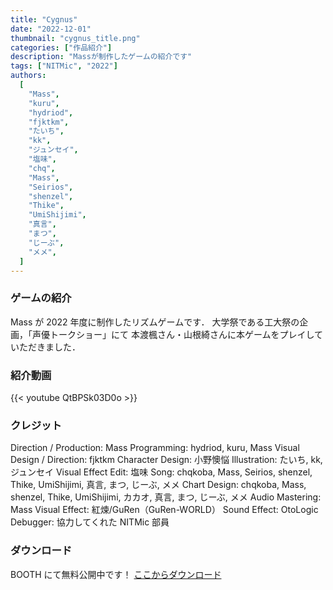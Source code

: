 ```yaml
---
title: "Cygnus"
date: "2022-12-01"
thumbnail: "cygnus_title.png"
categories: ["作品紹介"]
description: "Massが制作したゲームの紹介です"
tags: ["NITMic", "2022"]
authors:
  [
    "Mass",
    "kuru",
    "hydriod",
    "fjktkm",
    "たいち",
    "kk",
    "ジュンセイ",
    "塩味",
    "chq",
    "Mass",
    "Seirios",
    "shenzel",
    "Thike",
    "UmiShijimi",
    "真言",
    "まつ",
    "じーぶ",
    "メメ",
  ]
---
```


### ゲームの紹介

Mass が 2022 年度に制作したリズムゲームです．
大学祭である工大祭の企画，「声優トークショー」にて
本渡楓さん・山根綺さんに本ゲームをプレイしていただきました．

### 紹介動画

{{< youtube QtBPSk03D0o >}}

### クレジット

Direction / Production: Mass
Programming: hydriod, kuru, Mass
Visual Design / Direction: fjktkm
Character Design: 小野懊悩
Illustration: たいち, kk, ジュンセイ
Visual Effect Edit: 塩味
Song: chqkoba, Mass, Seirios, shenzel, Thike, UmiShijimi, 真言, まつ, じーぶ, メメ
Chart Design: chqkoba, Mass, shenzel, Thike, UmiShijimi, カカオ, 真言, まつ, じーぶ, メメ
Audio Mastering: Mass
Visual Effect: 紅煉/GuRen（GuRen-WORLD）
Sound Effect: OtoLogic
Debugger: 協力してくれた NITMic 部員

### ダウンロード

BOOTH にて無料公開中です！
[ここからダウンロード](https://nitmic.booth.pm/items/4374427)
